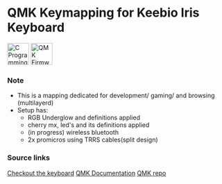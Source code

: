 # QMK Keymapping for Keebio Iris Keyboard
<img src="https://wikiprogramming.org/wp-content/uploads/2015/05/c-logo.png" alt="C Programming" style="width: 50px;"/>
<img src="https://qmk.fm/qmk_icon_48.png" alt="QMK Firmware" style="width: 50px;"/>

### Note
* This is a mapping dedicated for development/ gaming/ and browsing (multilayerd)
* Setup has:
    * RGB Underglow and definitions applied
    * cherry mx, led's and its definitions applied
    * (in progress) wireless bluetooth
    * 2x promicros using TRRS cables(split design)

### Source links
[Checkout the keyboard](https://keeb.io/products/iris-keyboard-split-ergonomic-keyboard?variant=2650673709086)
[QMK Documentation](https://docs.qmk.fm/#/)
[QMK repo](https://github.com/qmk/qmk_firmware)